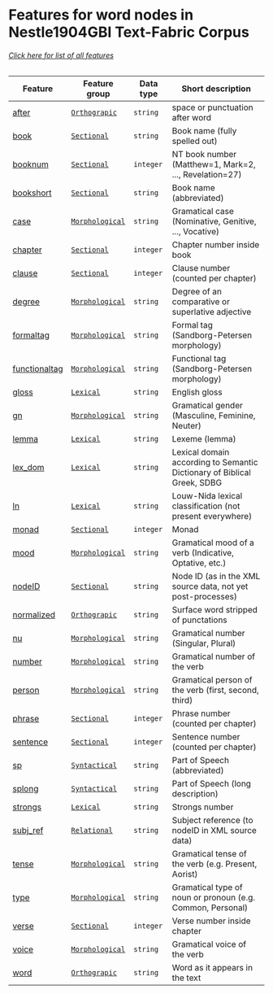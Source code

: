 # Features for word nodes in Nestle1904GBI Text-Fabric Corpus
###### [Click here for list of all features](home.md#readme)

Feature | Feature group |Data type | Short description
--- | --- | --- | ---
[after](after.md#readme) | [`Orthograpic`](home.md#orthograpic-features) | `string` | space or punctuation after word
[book](book.md#readme) | [`Sectional`](home.md#sectional-features) | `string` |  Book name (fully spelled out)
[booknum](booknum.md#readme) | [`Sectional`](home.md#sectional-features) | `integer` |  NT book number (Matthew=1, Mark=2, ..., Revelation=27)
[bookshort](bookshort.md#readme) | [`Sectional`](home.md#sectional-features) | `string` | Book name (abbreviated)
[case](case.md#readme) | [`Morphological`](home.md#morphological-features) | `string` | Gramatical case (Nominative, Genitive, ..., Vocative)
[chapter](chapter.md#readme) | [`Sectional`](home.md#sectional-features) | `integer` | Chapter number inside book
[clause](clause.md#readme) | [`Sectional`](home.md#sectional-features) | `integer` | Clause number (counted per chapter)
[degree](degree.md#readme) | [`Morphological`](home.md#morphological-features) | `string` | Degree of an comparative or superlative adjective
[formaltag](formaltag.md#readme) | [`Morphological`](home.md#morphological-features) | `string` | Formal tag (Sandborg-Petersen morphology)
[functionaltag](functionaltag.md#readme) | [`Morphological`](home.md#morphological-features)| `string` | Functional tag (Sandborg-Petersen morphology)
[gloss](gloss.md#readme) | [`Lexical`](home.md#lexical-features) | `string` | English gloss
[gn](gn.md#readme) | [`Morphological`](home.md#morphological-features) | `string` | Gramatical gender (Masculine, Feminine, Neuter)
[lemma](lemma.md#readme) | [`Lexical`](home.md#lexical-features) | `string` | Lexeme (lemma)
[lex_dom](lex_dom.md#readme) | [`Lexical`](home.md#lexical-features) | `string` | Lexical domain according to Semantic Dictionary of Biblical Greek, SDBG
[ln](ln.md#readme) | [`Lexical`](home.md#lexical-features) | `string` | Louw-Nida lexical classification (not present everywhere)
[monad](monad.md#readme) | [`Sectional`](home.md#sectional-features) | `integer` | Monad
[mood](mood.md#readme) | [`Morphological`](home.md#morphological-features) | `string` | Gramatical mood of a verb (Indicative, Optative, etc.)
[nodeID](nodeID.md#readme) | [`Sectional`](home.md#sectional-features) | `string` | Node ID (as in the XML source data, not yet post-processes)
[normalized](normalized.md#readme) | [`Orthograpic`](home.md#orthograpic-features) | `string` | Surface word stripped of punctations
[nu](nu.md#readme) | [`Morphological`](home.md#morphological-features) | `string` | Gramatical number (Singular, Plural)
[number](number.md#readme) | [`Morphological`](home.md#morphological-features) | `string` | Gramatical number of the verb
[person](person.md#readme) | [`Morphological`](home.md#morphological-features) | `string` | Gramatical person of the verb (first, second, third)
[phrase](phrase.md#readme) | [`Sectional`](home.md#sectional-features) | `integer` | Phrase number (counted per chapter)
[sentence](sentence.md#readme) | [`Sectional`](home.md#sectional-features) | `integer` | Sentence number (counted per chapter)
[sp](sp.md#readme) | [`Syntactical`](home.md#syntactical-features) | `string` | Part of Speech (abbreviated)
[splong](splong.md#readme) | [`Syntactical`](home.md#syntactical-features) | `string` | Part of Speech (long description)
[strongs](strongs.md#readme) | [`Lexical`](home.md#lexical-features) | `string` | Strongs number
[subj_ref](subj_ref.md#readme) | [`Relational`](home.md#relational-features) | `string` | Subject reference (to nodeID in XML source data)
[tense](tense.md#readme) | [`Morphological`](home.md#morphological-features) | `string` | Gramatical tense of the verb (e.g. Present, Aorist)
[type](type.md#readme) | [`Morphological`](home.md#morphological-features) | `string` | Gramatical type of noun or pronoun (e.g. Common, Personal)
[verse](verse.md#readme) | [`Sectional`](home.md#sectional-features) | `integer` | Verse number inside chapter
[voice](voice.md#readme) | [`Morphological`](home.md#morphological-features) | `string` | Gramatical voice of the verb
[word](word.md#readme) | [`Orthograpic`](home.md#orthograpic-features) | `string` | Word as it appears in the text

